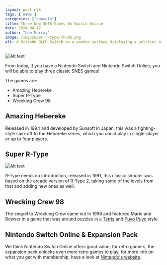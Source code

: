 ```yaml
---
layout: post.njk 
tags: ['news']
categories: ["console"]
title: Three New SNES Games On Switch Online
date: 2024-04-12
author: "Lee Murray"
image: /img/super-r-type-thumb.png
alt: A Nitendo OLED Switch on a wooden surface displaying a selction of games from Nintendo Switch Online.
---
```


![Alt text](/img/snes-online-switch.png "A Nitendo OLED Switch on a wooden surface displaying a selction of games from Nintendo Switch Online.")


From today, if you have a Nintendo Switch and Nintendo Switch Online, you will be able to play three classic SNES games!

The games are:

- Amazing Hebereke
- Super R-Type
- Wrecking Crew 98

## Amazing Hebereke

Released in 1994 and developed by Sunsoft in Japan, this was a fighting-style spin-off to the Hebereke series, which you could play in single-player or up to four players.

## Super R-Type

![Alt text](/img/super-r-type-snes-switch.png "A Nintendo OLED Switch running the R-Type game.")

R-Type needs no introduction, released in 1991, this classic shooter was based on the arcade version of R-Type 2, taking some of the levels from that and adding new ones as well.


## Wrecking Crew 98

The sequel to Wrecking Crew came out in 1998 and featured Mario and Bowser in a game that was around puzzles in a [Tetris](https://www.nintendo.com/en-gb/Games/Game-Boy/TETRIS--275924.html) and [Puyo Puyo](https://en.wikipedia.org/wiki/Puyo_Puyo) style.

## Nintendo Switch Online & Expansion Pack
We think Nintendo Switch Online offers good value, for retro gamers, the expansion pack unlocks even more retro games to play, for more info on what you get with membership, have a look at [Nintendo's website](https://www.nintendo.com/en-gb/Nintendo-Switch-Online/Membership-options/Membership-options-1374627.html).




